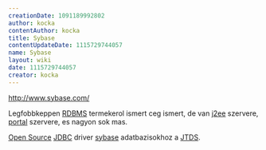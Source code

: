 ```yaml
---
creationDate: 1091189992802 
author: kocka 
contentAuthor: kocka 
title: Sybase 
contentUpdateDate: 1115729744057 
name: Sybase 
layout: wiki 
date: 1115729744057 
creator: kocka 
---
```

http://www.sybase.com/

Legfobbkeppen [RDBMS](RDBMS.html) termekerol ismert ceg ismert, de van [j2ee](j2ee.html) szervere, [portal](Missing.html) szervere, es nagyon sok mas.

[Open Source](Open%20Source.html) [JDBC](JDBC.html) driver [sybase](Sybase.html) adatbazisokhoz a [JTDS](jTDS.html).
